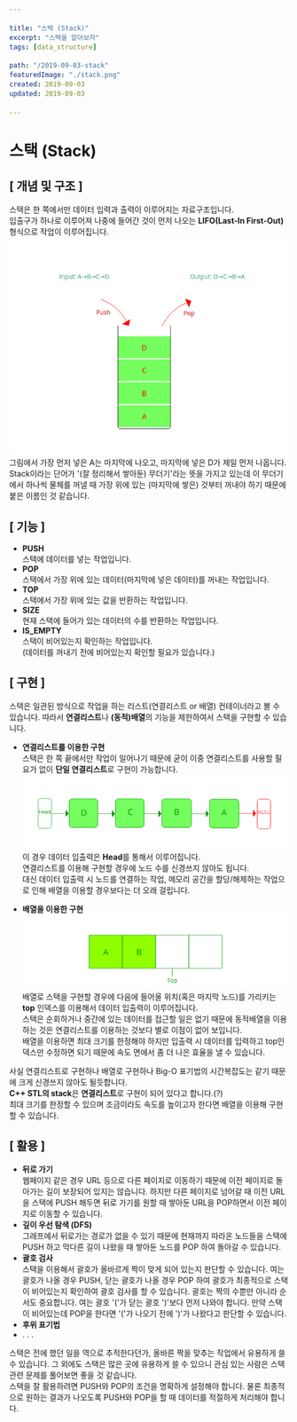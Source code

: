 ```yaml
---

title: "스택 (Stack)"
excerpt: "스택을 알아보자"
tags: [data_structure]

path: "/2019-09-03-stack"
featuredImage: "./stack.png"
created: 2019-09-03
updated: 2019-09-03

---
```


# 스택 (Stack)  

## \[ 개념 및 구조 \]  
스택은 한 쪽에서만 데이터 입력과 출력이 이루어지는 자료구조입니다.  
입출구가 하나로 이루어져 나중에 들어간 것이 먼저 나오는 **LIFO(Last-In First-Out)** 형식으로 작업이 이루어집니다.
![](stack.png)  
그림에서 가장 먼저 넣은 A는 마지막에 나오고, 마지막에 넣은 D가 제일 먼저 나옵니다.  
Stack이라는 단어가 '(잘 정리해서 쌓아둔) 무더기'라는 뜻을 가지고 있는데 이 무더기에서 하나씩 물체를 꺼낼 때 가장 위에 있는 (마지막에 쌓은) 것부터 꺼내야 하기 때문에 붙은 이름인 것 같습니다.

## \[ 기능 \]  
* **PUSH**  
  스택에 데이터를 넣는 작업입니다.
* **POP**  
  스택에서 가장 위에 있는 데이터(마지막에 넣은 데이터)를 꺼내는 작업입니다.
* **TOP**  
  스택에서 가장 위에 있는 값을 반환하는 작업입니다.
* **SIZE**  
  현재 스택에 들어가 있는 데이터의 수를 반환하는 작업입니다.
* **IS_EMPTY**  
  스택이 비어있는지 확인하는 작업입니다.  
  (데이터를 꺼내기 전에 비어있는지 확인할 필요가 있습니다.)

## \[ 구현 \]  
  스택은 일관된 방식으로 작업을 하는 리스트(연결리스트 or 배열) 컨테이너라고 볼 수 있습니다.
  따라서 **연결리스트**나 **(동적)배열**의 기능을 제한하여서 스택을 구현할 수 있습니다.
* **연결리스트를 이용한 구현**  
  스택은 한 쪽 끝에서만 작업이 일어나기 때문에 굳이 이중 연결리스트를 사용할 필요가 없이 **단일 연결리스트**로 구현이 가능합니다.  
  ![](stack_by_linked_list.png)  
  이 경우 데이터 입출력은 **Head**를 통해서 이루어집니다.  
  연결리스트를 이용해 구현할 경우에 노드 수를 신경쓰지 않아도 됩니다.  
  대신 데이터 입출력 시 노드를 연결하는 작업, 메모리 공간을 할당/해제하는 작업으로 인해 배열을 이용할 경우보다는 더 오래 걸립니다.

* **배열을 이용한 구현**  
  ![](stack_by_array.png)  
  배열로 스택을 구현할 경우에 다음에 들어올 위치(혹은 마지막 노드)를 가리키는 **top** 인덱스를 이용해서 데이터 입출력이 이루어집니다.  
  스택은 순회하거나 중간에 있는 데이터를 접근할 일은 없기 때문에 동적배열을 이용하는 것은 연결리스트를 이용하는 것보다 별로 이점이 없어 보입니다.  
  배열을 이용하면 최대 크기를 한정해야 하지만 입출력 시 데이터를 입력하고 top인덱스만 수정하면 되기 때문에 속도 면에서 좀 더 나은 효율을 낼 수 있습니다.  
  

사실 연결리스트로 구현하나 배열로 구현하나 Big-O 표기법의 시간복잡도는 같기 때문에 크게 신경쓰지 않아도 될듯합니다.  
**C++ STL의 stack**은 **연결리스트**로 구현이 되어 있다고 합니다.(?)  
최대 크기를 한정할 수 있으며 조금이라도 속도를 높이고자 한다면 배열을 이용해 구현할 수 있습니다.  

## \[ 활용 \]  
* **뒤로 가기**  
  웹페이지 같은 경우 URL 등으로 다른 페이지로 이동하기 때문에 이전 페이지로 돌아가는 길이 보장되어 있지는 않습니다. 하지만 다른 페이지로 넘어갈 때 이전 URL을 스택에 PUSH 해두면 뒤로 가기를 원할 때 쌓아둔 URL을 POP하면서 이전 페이지로 이동할 수 있습니다.  
* **깊이 우선 탐색 (DFS)**  
  그래프에서 뒤로가는 경로가 없을 수 있기 때문에 현재까지 따라온 노드들을 스택에 PUSH 하고 막다른 길이 나왔을 때 쌓아둔 노드를 POP 하여 돌아갈 수 있습니다.  
* **괄호 검사**  
  스택을 이용해서 괄호가 올바르게 짝이 맞게 되어 있는지 판단할 수 있습니다. 여는 괄호가 나올 경우 PUSH, 닫는 괄호가 나올 경우 POP 하여 괄호가 최종적으로 스택이 비어있는지 확인하여 괄호 검사를 할 수 있습니다. 괄호는 짝의 수뿐만 아니라 순서도 중요합니다. 여는 괄호 '('가 닫는 괄호 ')'보다 먼저 나와야 합니다. 만약 스택이 비어있는데 POP을 한다면 '('가 나오기 전에 ')'가 나왔다고 판단할 수 있습니다.  
* **후위 표기법**  
* . . .  

스택은 전에 했던 일을 역으로 추적한다던가, 올바른 짝을 맞추는 작업에서 유용하게 쓸 수 있습니다. 그 외에도 스택은 많은 곳에 유용하게 쓸 수 있으니 관심 있는 사람은 스택 관련 문제를 풀어보면 좋을 것 같습니다.  
스택을 잘 활용하려면 PUSH와 POP의 조건을 명확하게 설정해야 합니다. 물론 최종적으로 원하는 결과가 나오도록 PUSH와 POP을 할 때 데이터를 적절하게 처리해야 합니다.  